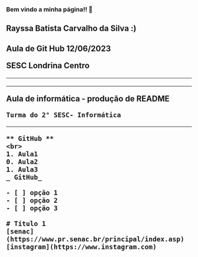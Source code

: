 ### Bem vindo a minha página!! 👋

<h2> Rayssa Batista Carvalho da Silva :) <h2>
  
  Aula de Git Hub 12/06/2023
  
  <b> SESC Londrina Centro <b>
    <hr>
    <hr>
    Aula de informática - produção de README
    
    Turma do 2° SESC- Informática
<hr>
    
    ** GitHub **
    <br>
    1. Aula1
    0. Aula2
    1. Aula3
    _ GitHub_
    
    - [ ] opção 1
    - [ ] opção 2
    - [ ] opção 3
    
    # Título 1
    [senac](https://www.pr.senac.br/principal/index.asp)
    [instagram](https://www.instagram.com)
    
    
    
    
<!--
**CarvalhoRayssa/CarvalhoRayssa** is a ✨ _special_ ✨ repository because its `README.md` (this file) appears on your GitHub profile.

Here are some ideas to get you started:

- 🔭 I’m currently working on ...
- 🌱 I’m currently learning ...
- 👯 I’m looking to collaborate on ...
- 🤔 I’m looking for help with ...
- 💬 Ask me about ...
- 📫 How to reach me: ...
- 😄 Pronouns: ...
- ⚡ Fun fact: ...
-->
